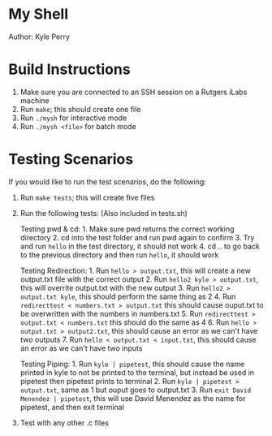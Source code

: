 My Shell
=============================

Author: Kyle Perry

Build Instructions
==================

1. Make sure you are connected to an SSH session on a Rutgers iLabs machine
2. Run `make`; this should create one file
3. Run `./mysh` for interactive mode
4. Run `./mysh <file>` for batch mode

Testing Scenarios
=================

If you would like to run the test scenarios, do the following:

1. Run `make tests`; this will create five files
2. Run the following tests: (Also included in tests.sh)

    Testing pwd & cd:
        1. Make sure pwd returns the correct working directory
        2. cd into the test folder and run pwd again to confirm
        3. Try and run `hello` in the test directory, it should not work
        4. cd .. to go back to the previous directory and then run `hello`, it should work

    Testing Redirection:
        1. Run `hello > output.txt`, this will create a new output.txt file with the correct output
        2. Run `hello2 kyle > output.txt`, this will overrite output.txt with the new output
        3. Run `hello2 > output.txt kyle`, this should perform the same thing as 2
        4. Run `redirecttest < numbers.txt > output.txt` this should cause ouput.txt to be overwritten with the numbers in numbers.txt
        5. Run `redirecttest > output.txt < numbers.txt` this should do the same as 4
        6. Run `hello > output.txt > output2.txt`, this should cause an error as we can't have two outputs
        7. Run `hello < output.txt < input.txt`, this should cause an error as we can't have two inputs

    Testing Piping:
        1. Run `kyle | pipetest`, this should cause the name printed in kyle to not be printed to the terminal, but instead be used in pipetest then pipetest prints to terminal
        2. Run `kyle | pipetest > output.txt`, same as 1 but ouput goes to output.txt
        3. Run `exit David Menendez | pipetest`, this will use David Menendez as the name for pipetest, and then exit terminal

3. Test with any other .c files


